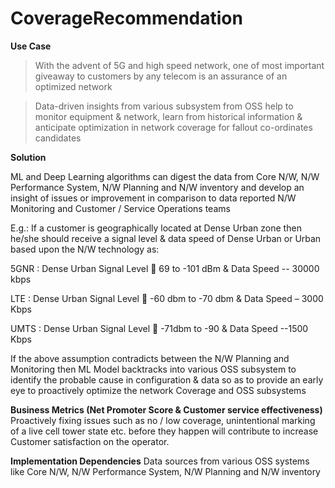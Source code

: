 # CoverageRecommendation


**Use Case**
> With the advent of 5G and high speed network, one of most important giveaway to customers by any telecom is an assurance of an optimized network

>	Data-driven insights from various subsystem from OSS help to monitor equipment & network, learn from historical information & anticipate optimization in network coverage           for fallout co-ordinates candidates

**Solution**

ML and Deep Learning algorithms can digest the data from Core N/W, N/W Performance System, N/W Planning and N/W inventory and develop an insight of issues or improvement in        comparison to data reported N/W Monitoring and Customer / Service Operations teams

E.g.: If a customer is geographically located at Dense Urban zone then he/she should receive a signal level & data speed of Dense Urban or Urban based upon the N/W                 technology as:

   5GNR : Dense Urban Signal Level  69 to -101 dBm & Data Speed  -- 30000 kbps

   LTE : Dense Urban Signal Level  -60 dbm to -70 dbm & Data Speed – 3000 Kbps

   UMTS : Dense Urban Signal Level  -71dbm to -90 & Data Speed --1500 Kbps

If the above assumption contradicts between the N/W Planning and Monitoring then ML Model backtracks into various OSS subsystem to identify the probable cause in                   configuration & data so as to provide an early eye to proactively optimize the network Coverage and OSS subsystems

**Business Metrics (Net Promoter Score & Customer service effectiveness)**
Proactively fixing issues such as no  / low coverage, unintentional marking of a live cell tower state etc. before they happen will contribute to increase Customer                 satisfaction on the operator.

**Implementation Dependencies**
Data sources from various OSS systems like Core N/W, N/W Performance System, N/W Planning and N/W inventory

